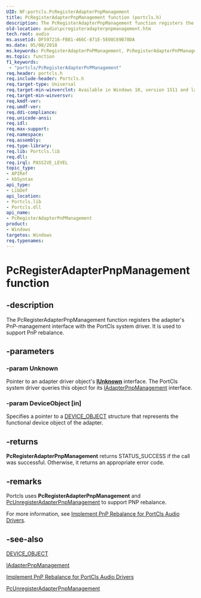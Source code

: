 ```yaml
---
UID: NF:portcls.PcRegisterAdapterPnpManagement
title: PcRegisterAdapterPnpManagement function (portcls.h)
description: The PcRegisterAdapterPnpManagement function registers the adapter's PnP-management interface with the PortCls system driver. It is used to support PnP rebalance.
old-location: audio\pcregisteradapterpnpmanagement.htm
tech.root: audio
ms.assetid: DF597216-FB81-466C-871E-5E08C69B78DA
ms.date: 05/08/2018
ms.keywords: PcRegisterAdapterPnPManagement, PcRegisterAdapterPnPManagement function [Audio Devices], PcRegisterAdapterPnpManagement, audio.pcregisteradapterpnpmanagement, portcls/PcRegisterAdapterPnPManagement
ms.topic: function
f1_keywords:
 - "portcls/PcRegisterAdapterPnPManagement"
req.header: portcls.h
req.include-header: Portcls.h
req.target-type: Universal
req.target-min-winverclnt: Available in Windows 10, version 1511 and later versions of Windows.
req.target-min-winversvr: 
req.kmdf-ver: 
req.umdf-ver: 
req.ddi-compliance: 
req.unicode-ansi: 
req.idl: 
req.max-support: 
req.namespace: 
req.assembly: 
req.type-library: 
req.lib: Portcls.lib
req.dll: 
req.irql: PASSIVE_LEVEL
topic_type:
- APIRef
- kbSyntax
api_type:
- LibDef
api_location:
- Portcls.lib
- Portcls.dll
api_name:
- PcRegisterAdapterPnPManagement
product:
- Windows
targetos: Windows
req.typenames: 
---
```


# PcRegisterAdapterPnpManagement function


## -description


The  PcRegisterAdapterPnpManagement function registers the adapter's PnP-management interface with the PortCls system driver.  It is used to support PnP rebalance. 


## -parameters




### -param Unknown

<p>Pointer to an adapter driver object's <a href="https://docs.microsoft.com/windows/desktop/api/unknwn/nn-unknwn-iunknown"><b>IUnknown</b></a> interface. The PortCls system driver queries this object for its <a href="https://docs.microsoft.com/windows-hardware/drivers/ddi/content/portcls/nn-portcls-iadapterpnpmanagement">IAdapterPnpManagement</a> interface.</p>


### -param DeviceObject [in]

Specifies a pointer to a <a href="https://docs.microsoft.com/windows-hardware/drivers/ddi/content/wdm/ns-wdm-_device_object">DEVICE_OBJECT</a> structure that represents the functional device object of the adapter.


## -returns



<b>PcRegisterAdapterPnpManagement</b> returns STATUS_SUCCESS if the call was successful. Otherwise, it returns an appropriate error code.




## -remarks



Portcls uses <b>PcRegisterAdapterPnpManagement</b> and <a href="https://docs.microsoft.com/windows-hardware/drivers/ddi/content/portcls/nf-portcls-pcunregisteradapterpnpmanagement">PcUnregisterAdapterPnpManagement</a> to support PNP rebalance.

For more information,  see <a href="https://docs.microsoft.com/windows-hardware/drivers/audio/implement-pnp-rebalance-for-portcls-audio-drivers">Implement PnP Rebalance for PortCls Audio Drivers</a>.




## -see-also




<a href="https://docs.microsoft.com/windows-hardware/drivers/ddi/content/wdm/ns-wdm-_device_object">DEVICE_OBJECT</a>



<a href="https://docs.microsoft.com/windows-hardware/drivers/ddi/content/portcls/nn-portcls-iadapterpnpmanagement">IAdapterPnpManagement</a>



<a href="https://docs.microsoft.com/windows-hardware/drivers/audio/implement-pnp-rebalance-for-portcls-audio-drivers">Implement PnP Rebalance for PortCls Audio Drivers</a>



<a href="https://docs.microsoft.com/windows-hardware/drivers/ddi/content/portcls/nf-portcls-pcunregisteradapterpnpmanagement">PcUnregisterAdapterPnpManagement</a>
 

 

